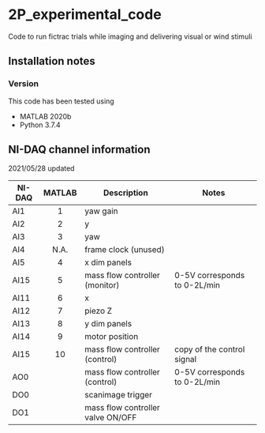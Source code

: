 # 2P_experimental_code
Code to run fictrac trials while imaging and delivering visual or wind stimuli

## Installation notes
### Version
This code has been tested using
- MATLAB 2020b
- Python 3.7.4

## NI-DAQ channel information
2021/05/28 updated

| NI-DAQ  | MATLAB | Description | Notes |
| ------- |:------:| ----------- | ----- |
| AI1 | 1 | yaw gain ||
| AI2 | 2 | y ||
| AI3 | 3 | yaw ||
| AI4 | N.A.| frame clock (unused)||
| AI5 | 4 | x dim panels ||
| AI15 | 5 | mass flow controller (monitor) | 0-5V corresponds to 0-2L/min |
| AI11 | 6 | x ||
| AI12 | 7 | piezo Z ||
| AI13 | 8 | y dim panels ||
| AI14 | 9 | motor position ||
| AI15 | 10 | mass flow controller (control) | copy of the control signal |
| AO0 |  | mass flow controller (control) | 0-5V corresponds to 0-2L/min |
| DO0 |  | scanimage trigger| |
| DO1 |  | mass flow controller valve ON/OFF | |
